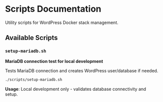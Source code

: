 # Scripts Documentation

Utility scripts for WordPress Docker stack management.

## Available Scripts

### `setup-mariadb.sh`
**MariaDB connection test for local development**

Tests MariaDB connection and creates WordPress user/database if needed.

```bash
./scripts/setup-mariadb.sh
```

**Usage**: Local development only - validates database connectivity and setup.